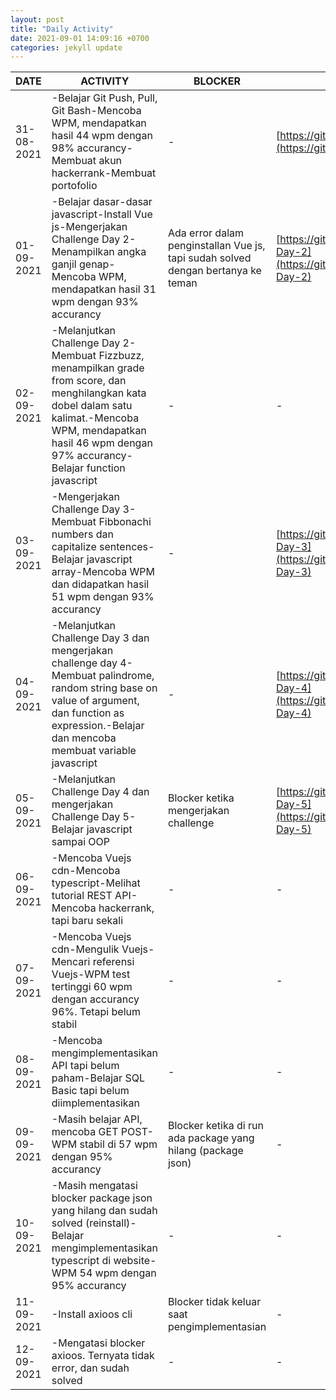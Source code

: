 ```yaml
---
layout: post
title: "Daily Activity"
date: 2021-09-01 14:09:16 +0700
categories: jekyll update
---
```


| **DATE**   | **ACTIVITY**                                                                                                                                                                                                         | **BLOCKER**                                                                      | **REPOSITORY**                                                                           |
| ---------- | -------------------------------------------------------------------------------------------------------------------------------------------------------------------------------------------------------------------- | -------------------------------------------------------------------------------- | ---------------------------------------------------------------------------------------- |
| 31-08-2021 | -Belajar Git Push, Pull, Git Bash-Mencoba WPM, mendapatkan hasil 44 wpm dengan 98% accurancy-Membuat akun hackerrank-Membuat portofolio                                                                              | -                                                                                | [https://github.com/adhanir/portofolio](https://github.com/adhanir/portofolio)           |
| 01-09-2021 | -Belajar dasar-dasar javascript-Install Vue js-Mengerjakan Challenge Day 2-Menampilkan angka ganjil genap-Mencoba WPM, mendapatkan hasil 31 wpm dengan 93% accurancy                                                 | Ada error dalam penginstallan Vue js, tapi sudah solved dengan bertanya ke teman | [https://github.com/adhanir/Challenge-Day-2](https://github.com/adhanir/Challenge-Day-2) |
| 02-09-2021 | -Melanjutkan Challenge Day 2-Membuat Fizzbuzz, menampilkan grade from score, dan menghilangkan kata dobel dalam satu kalimat.-Mencoba WPM, mendapatkan hasil 46 wpm dengan 97% accurancy-Belajar function javascript | -                                                                                | -                                                                                        |
| 03-09-2021 | -Mengerjakan Challenge Day 3-Membuat Fibbonachi numbers dan capitalize sentences-Belajar javascript array-Mencoba WPM dan didapatkan hasil 51 wpm dengan 93% accurancy                                               | -                                                                                | [https://github.com/adhanir/Challenge-Day-3](https://github.com/adhanir/Challenge-Day-3) |
| 04-09-2021 | -Melanjutkan Challenge Day 3 dan mengerjakan challenge day 4-Membuat palindrome, random string base on value of argument, dan function as expression.-Belajar dan mencoba membuat variable javascript                | -                                                                                | [https://github.com/adhanir/Challenge-Day-4](https://github.com/adhanir/Challenge-Day-4) |
| 05-09-2021 | -Melanjutkan Challenge Day 4 dan mengerjakan Challenge Day 5-Belajar javascript sampai OOP                                                                                                                           | Blocker ketika mengerjakan challenge                                             | [https://github.com/adhanir/Challenge-Day-5](https://github.com/adhanir/Challenge-Day-5) |
| 06-09-2021 | -Mencoba Vuejs cdn-Mencoba typescript-Melihat tutorial REST API-Mencoba hackerrank, tapi baru sekali                                                                                                                 | -                                                                                | -                                                                                        |
| 07-09-2021 | -Mencoba Vuejs cdn-Mengulik Vuejs-Mencari referensi Vuejs-WPM test tertinggi 60 wpm dengan accurancy 96%. Tetapi belum stabil                                                                                        | -                                                                                | -                                                                                        |
| 08-09-2021 | -Mencoba mengimplementasikan API tapi belum paham-Belajar SQL Basic tapi belum diimplementasikan                                                                                                                     | -                                                                                | -                                                                                        |
| 09-09-2021 | -Masih belajar API, mencoba GET POST-WPM stabil di 57 wpm dengan 95% accurancy                                                                                                                                       | Blocker ketika di run ada package yang hilang (package json)                     | -                                                                                        |
| 10-09-2021 | -Masih mengatasi blocker package json yang hilang dan sudah solved (reinstall)-Belajar mengimplementasikan typescript di website-WPM 54 wpm dengan 95% accurancy                                                     | -                                                                                | -                                                                                        |
| 11-09-2021 | -Install axioos cli                                                                                                                                                                                                  | Blocker tidak keluar saat pengimplementasian                                     | -                                                                                        |
| 12-09-2021 | -Mengatasi blocker axioos. Ternyata tidak error, dan sudah solved                                                                                                                                                    | -                                                                                | -                                                                                        |
